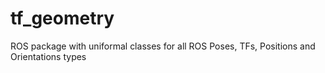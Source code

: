 tf_geometry
===========

ROS package with uniformal classes for all ROS Poses, TFs, Positions and Orientations types
